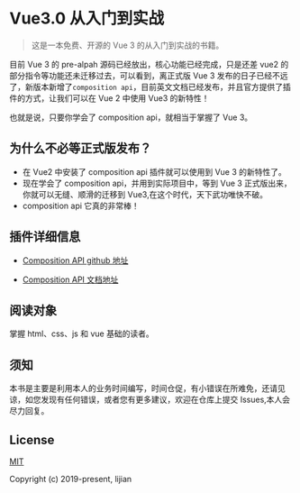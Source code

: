 # Vue3.0 从入门到实战

> 这是一本免费、开源的 Vue 3 的从入门到实战的书籍。

目前 Vue 3 的 pre-alpah 源码已经放出，核心功能已经完成，只是还差 vue2 的部分指令等功能还未迁移过去，可以看到，离正式版 Vue 3 发布的日子已经不远了，新版本新增了`composition api`，目前英文文档已经发布，并且官方提供了插件的方式，让我们可以在 Vue 2 中使用 Vue3 的新特性！

也就是说，只要你学会了 composition api，就相当于掌握了 Vue 3。

## 为什么不必等正式版发布？

- 在 Vue2 中安装了 composition api 插件就可以使用到 Vue 3 的新特性了。
- 现在学会了 composition api，并用到实际项目中，等到 Vue 3 正式版出来，你就可以无缝、顺滑的迁移到 Vue3,在这个时代，天下武功唯快不破。
- composition api 它真的非常棒！

## 插件详细信息

- [Composition API github 地址](https://github.com/vuejs/composition-api)

- [Composition API 文档地址](https://vue-composition-api-rfc.netlify.com/)

## 阅读对象

掌握 html、css、js 和 vue 基础的读者。

## 须知

本书是主要是利用本人的业务时间编写，时间仓促，有小错误在所难免，还请见谅，如您发现有任何错误，或者您有更多建议，欢迎在仓库上提交 Issues,本人会尽力回复。

## License

[MIT](http://opensource.org/licenses/MIT)

Copyright (c) 2019-present, lijian
